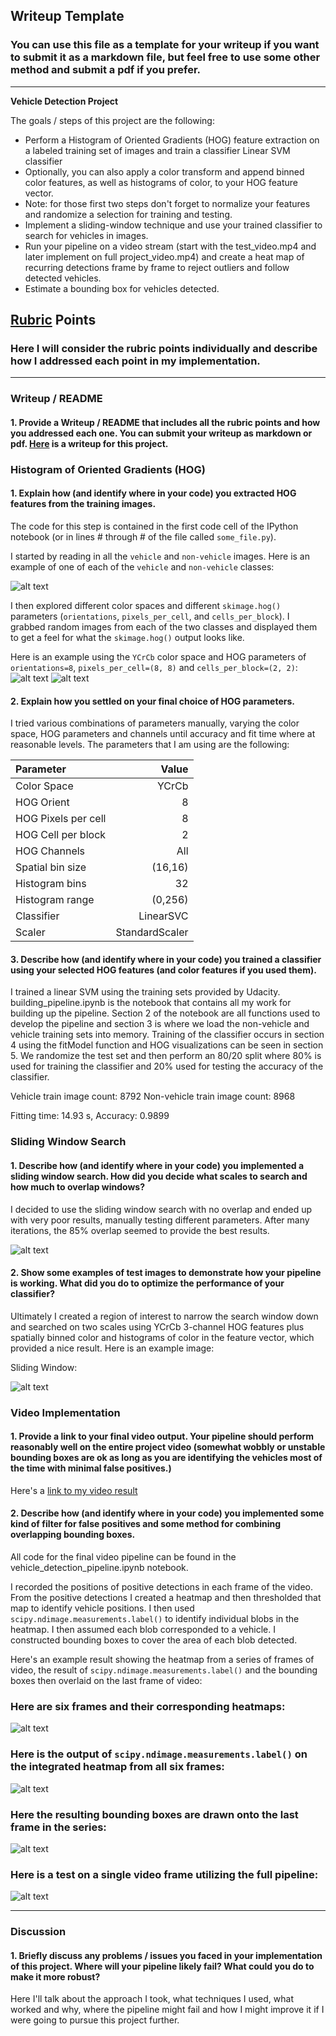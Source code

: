 ## Writeup Template
### You can use this file as a template for your writeup if you want to submit it as a markdown file, but feel free to use some other method and submit a pdf if you prefer.

---

**Vehicle Detection Project**

The goals / steps of this project are the following:

* Perform a Histogram of Oriented Gradients (HOG) feature extraction on a labeled training set of images and train a classifier Linear SVM classifier
* Optionally, you can also apply a color transform and append binned color features, as well as histograms of color, to your HOG feature vector. 
* Note: for those first two steps don't forget to normalize your features and randomize a selection for training and testing.
* Implement a sliding-window technique and use your trained classifier to search for vehicles in images.
* Run your pipeline on a video stream (start with the test_video.mp4 and later implement on full project_video.mp4) and create a heat map of recurring detections frame by frame to reject outliers and follow detected vehicles.
* Estimate a bounding box for vehicles detected.

[//]: # (Image References)
[image1]: ./output_images/sample_images.jpg
[image2]: ./output_images/vis_hog_car.jpg
[image3]: ./output_images/vis_hog_notcar.jpg
[image4]: ./output_images/sliding_windows.jpg
[image5]: ./output_images/find_car_test.jpg
[image6]: ./output_images/heat_map_test.jpg
[image7]: ./output_images/search_test.jpg
[image8]: ./output_images/video_pipeline_test.jpg
[video1]: ./output_images/project_video.mp4

## [Rubric](https://review.udacity.com/#!/rubrics/513/view) Points
### Here I will consider the rubric points individually and describe how I addressed each point in my implementation.  

---
### Writeup / README

#### 1. Provide a Writeup / README that includes all the rubric points and how you addressed each one.  You can submit your writeup as markdown or pdf.  [Here](https://github.com/udacity/CarND-Vehicle-Detection/blob/master/writeup.md) is a writeup for this project.


### Histogram of Oriented Gradients (HOG)

#### 1. Explain how (and identify where in your code) you extracted HOG features from the training images.

The code for this step is contained in the first code cell of the IPython notebook (or in lines # through # of the file called `some_file.py`).  

I started by reading in all the `vehicle` and `non-vehicle` images.  Here is an example of one of each of the `vehicle` and `non-vehicle` classes:

![alt text][image1]

I then explored different color spaces and different `skimage.hog()` parameters (`orientations`, `pixels_per_cell`, and `cells_per_block`).  I grabbed random images from each of the two classes and displayed them to get a feel for what the `skimage.hog()` output looks like.

Here is an example using the `YCrCb` color space and HOG parameters of `orientations=8`, `pixels_per_cell=(8, 8)` and `cells_per_block=(2, 2)`:
![alt text][image2]
![alt text][image3]

#### 2. Explain how you settled on your final choice of HOG parameters.

I tried various combinations of parameters manually, varying the color space, HOG parameters and channels until accuracy and fit time where at reasonable levels.  The parameters that I am using are the following:

|Parameter|Value|
|:--------|----:|
|Color Space|YCrCb|
|HOG Orient|8|
|HOG Pixels per cell|8|
|HOG Cell per block|2|
|HOG Channels|All|
|Spatial bin size| (16,16)|
|Histogram bins|32|
|Histogram range|(0,256)|
|Classifier|LinearSVC|
|Scaler|StandardScaler|


#### 3. Describe how (and identify where in your code) you trained a classifier using your selected HOG features (and color features if you used them).

I trained a linear SVM using the training sets provided by Udacity.  building_pipeline.ipynb is the notebook that contains all my work for building up the pipeline.  Section 2 of the  notebook are all functions used to develop the pipeline and section 3 is where we load the non-vehicle and vehicle training sets into memory. Training of the classifier occurs in section 4 using the fitModel function and HOG visualizations can be seen in section 5.  We randomize the test set and then perform an 80/20 split where 80% is used for training the classifier and 20% used for testing the accuracy of the classifier.

Vehicle train image count: 8792
Non-vehicle train image count: 8968

Fitting time: 14.93 s, Accuracy: 0.9899

### Sliding Window Search

#### 1. Describe how (and identify where in your code) you implemented a sliding window search.  How did you decide what scales to search and how much to overlap windows?

I decided to use the sliding window search with no overlap and ended up with very poor results, manually testing different parameters. After many iterations, the 85% overlap seemed to provide the best results.

![alt text][image4]

#### 2. Show some examples of test images to demonstrate how your pipeline is working.  What did you do to optimize the performance of your classifier?

Ultimately I created a region of interest to narrow the search window down and searched on two scales using YCrCb 3-channel HOG features plus spatially binned color and histograms of color in the feature vector, which provided a nice result.  Here is an example image:

Sliding Window:

![alt text][image5]


### Video Implementation

#### 1. Provide a link to your final video output.  Your pipeline should perform reasonably well on the entire project video (somewhat wobbly or unstable bounding boxes are ok as long as you are identifying the vehicles most of the time with minimal false positives.)
Here's a [link to my video result](./output_images/project_video.mp4)


#### 2. Describe how (and identify where in your code) you implemented some kind of filter for false positives and some method for combining overlapping bounding boxes.

All code for the final video pipeline can be found in the vehicle_detection_pipeline.ipynb notebook.

I recorded the positions of positive detections in each frame of the video.  From the positive detections I created a heatmap and then thresholded that map to identify vehicle positions.  I then used `scipy.ndimage.measurements.label()` to identify individual blobs in the heatmap.  I then assumed each blob corresponded to a vehicle.  I constructed bounding boxes to cover the area of each blob detected.  

Here's an example result showing the heatmap from a series of frames of video, the result of `scipy.ndimage.measurements.label()` and the bounding boxes then overlaid on the last frame of video:

### Here are six frames and their corresponding heatmaps:

![alt text][image5]

### Here is the output of `scipy.ndimage.measurements.label()` on the integrated heatmap from all six frames:
![alt text][image6]

### Here the resulting bounding boxes are drawn onto the last frame in the series:
![alt text][image7]

### Here is a test on a single video frame utilizing the full pipeline:
![alt text][image8]

---

### Discussion

#### 1. Briefly discuss any problems / issues you faced in your implementation of this project.  Where will your pipeline likely fail?  What could you do to make it more robust?

Here I'll talk about the approach I took, what techniques I used, what worked and why, where the pipeline might fail and how I might improve it if I were going to pursue this project further.  


